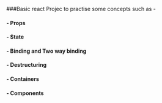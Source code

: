 ###Basic react Projec to practise some concepts such as - 

#### - Props

#### - State

#### - Binding and Two way binding

#### - Destructuring

#### - Containers

#### - Components